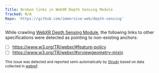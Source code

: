 ```yaml
---
Title: Broken links in WebXR Depth Sensing Module
Tracked: N/A
Repo: 'https://github.com/immersive-web/depth-sensing'
---
```


While crawling [WebXR Depth Sensing Module](https://immersive-web.github.io/depth-sensing/), the following links to other specifications were detected as pointing to non-existing anchors:
* [ ] https://www.w3.org/TR/webxr/#feature-policy
* [ ] https://www.w3.org/TR/webxr/#xrviewgeometry-mixin

<sub>This issue was detected and reported semi-automatically by [Strudy](https://github.com/w3c/strudy/) based on data collected in [webref](https://github.com/w3c/webref/).</sub>
